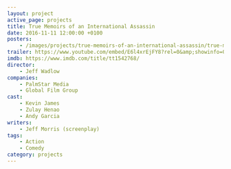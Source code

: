 ```yaml
---
layout: project
active_page: projects
title: True Memoirs of an International Assassin
date: 2016-11-11 12:00:00 +0100
posters:
    - /images/projects/true-memoirs-of-an-international-assassin/true-memoirs-of-an-international-assassin-poster.jpg
trailer: https://www.youtube.com/embed/E6l4xrEjFY8?rel=0&amp;showinfo=0
imdb: https://www.imdb.com/title/tt1542768/
director:
    - Jeff Wadlow
companies:
    - PalmStar Media
    - Global Film Group
cast:
    - Kevin James
    - Zulay Henao
    - Andy Garcia
writers:
    - Jeff Morris (screenplay)
tags:
    - Action
    - Comedy
category: projects
---
```

